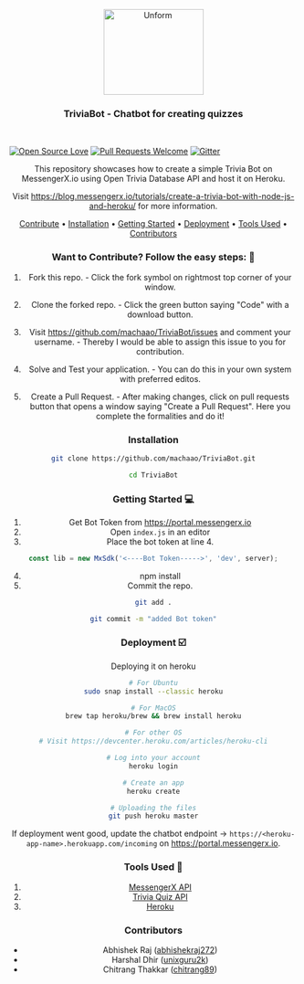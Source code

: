 <p align="center">
  <img src="https://www.nicepng.com/png/detail/207-2077371_bots-instagram-logo-round-blue.png" height="150" width="175" alt="Unform" />
</p>

<h3 align="center">
  TriviaBot - Chatbot for creating quizzes
</h3>

<br>

[![Open Source Love](https://firstcontributions.github.io/open-source-badges/badges/open-source-v1/open-source.svg)](https://github.com/firstcontributions/open-source-badges)  [![Pull Requests Welcome](https://img.shields.io/badge/PRs-welcome-brightgreen.svg?style=flat)](http://makeapullrequest.com) [![Gitter](https://badges.gitter.im/messengerx-io/community.svg)](https://gitter.im/messengerx-io/community?utm_source=badge&utm_medium=badge&utm_campaign=pr-badge)  
<div align="center">

This repository showcases how to create a simple Trivia Bot on MessengerX.io using Open Trivia Database API and host it on Heroku. 

Visit https://blog.messengerx.io/tutorials/create-a-trivia-bot-with-node-js-and-heroku/ for more information.

<p align="center">
 <a href="#Want to Contribute? Follow the easy steps">Contribute</a> •
 <a href="#Installation">Installation</a> • 
 <a href="#Getting Started">Getting Started</a> • 
 <a href="#Deployment">Deployment</a> • 
 <a href="#Tools Used">Tools Used</a> •
 <a href="#Contributors">Contributors</a>
</p>

### **Want to Contribute? Follow the easy steps:** :busts_in_silhouette:

1. Fork this repo. - Click the fork symbol on rightmost top corner of your window.

2. Clone the forked repo. - Click the green button saying "Code" with a download button.

2. Visit https://github.com/machaao/TriviaBot/issues and comment your username. - Thereby I would be able to assign this issue to you for contribution.

3. Solve and Test your application. - You can do this in your own system with preferred editos.

4. Create a Pull Request. - After making changes, click on pull requests button that opens a window saying "Create a Pull Request". Here you complete the formalities and do it!

### Installation
```bash
git clone https://github.com/machaao/TriviaBot.git

cd TriviaBot
```
### Getting Started :computer:

1. Get Bot Token from https://portal.messengerx.io
2. Open ```index.js``` in an editor
3. Place the bot token at line 4.
```javascript
const lib = new MxSdk('<----Bot Token----->', 'dev', server);
```
4. npm install
5. Commit the repo.
```bash
git add .

git commit -m "added Bot token"
```

### Deployment :ballot_box_with_check:
Deploying it on heroku

```bash
# For Ubuntu
sudo snap install --classic heroku

# For MacOS
brew tap heroku/brew && brew install heroku

# For other OS
# Visit https://devcenter.heroku.com/articles/heroku-cli

# Log into your account
heroku login

# Create an app
heroku create

# Uploading the files
git push heroku master
```

If deployment went good, update the chatbot endpoint -> ```https://<heroku-app-name>.herokuapp.com/incoming``` on https://portal.messengerx.io.

### Tools Used :wrench:

1. [MessengerX API](https://developers.facebook.com/docs/messenger-platform/reference/messenger-code-api?locale=pt_BR)
2. [Trivia Quiz API](https://opentdb.com/api_config.php)
3. [Heroku](https://www.heroku.com/)

### Contributors
* Abhishek Raj ([abhishekraj272](https://github.com/abhishekraj272))
* Harshal Dhir ([unixguru2k](https://github.com/unixguru2k))
* Chitrang Thakkar ([chitrang89](https://github.com/chitrang89))

